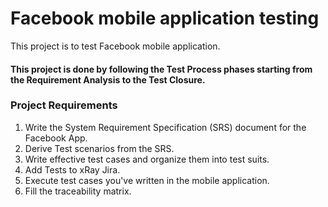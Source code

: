 # Facebook mobile application testing
This project is to test Facebook mobile application.

#### This project is done by following the Test Process phases starting from the Requirement Analysis to the Test Closure.

### Project Requirements
1. Write the System Requirement Specification (SRS) document for the Facebook App.
2. Derive Test scenarios from the SRS.
3. Write effective test cases and organize them into test suits.
4. Add Tests to xRay Jira.
5. Execute test cases you've written in the mobile application.
6. Fill the traceability matrix.

